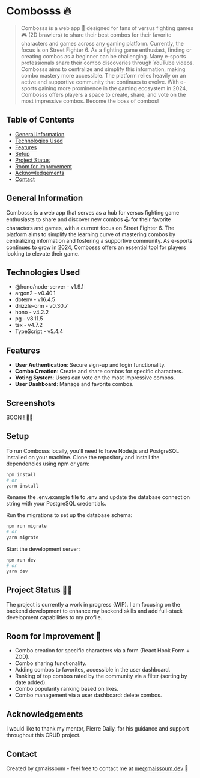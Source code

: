 # Combosss 🔥

> Combosss is a web app 📱 designed for fans of versus fighting games 🎮 (2D brawlers) to share their best combos for their favorite characters and games across any gaming platform. 
Currently, the focus is on Street Fighter 6. As a fighting game enthusiast, finding or creating combos as a beginner can be challenging. Many e-sports professionals share their combo discoveries through YouTube videos. Combosss aims to centralize and simplify this information, making combo mastery more accessible. 
The platform relies heavily on an active and supportive community that continues to evolve. With e-sports gaining more prominence in the gaming ecosystem in 2024, Combosss offers players a space to create, share, and vote on the most impressive combos. Become the boss of combos!

## Table of Contents
* [General Information](#general-information)
* [Technologies Used](#technologies-used)
* [Features](#features)
* [Setup](#setup)
* [Project Status](#project-status)
* [Room for Improvement](#room-for-improvement)
* [Acknowledgements](#acknowledgements)
* [Contact](#contact)

## General Information
Combosss is a web app that serves as a hub for versus fighting game enthusiasts to share and discover new combos 🕹️ for their favorite characters and games, with a current focus on Street Fighter 6. The platform aims to simplify the learning curve of mastering combos by centralizing information and fostering a supportive community. As e-sports continues to grow in 2024, Combosss offers an essential tool for players looking to elevate their game.

## Technologies Used
- @hono/node-server - v1.9.1
- argon2 - v0.40.1
- dotenv - v16.4.5
- drizzle-orm - v0.30.7
- hono - v4.2.2
- pg - v8.11.5
- tsx - v4.7.2
- TypeScript - v5.4.4

## Features
- **User Authentication**: Secure sign-up and login functionality.
- **Combo Creation**: Create and share combos for specific characters.
- **Voting System**: Users can vote on the most impressive combos.
- **User Dashboard**: Manage and favorite combos.

## Screenshots
SOON ! 🏋️‍♂️
<!-- Include screenshots if available -->

## Setup
To run Combosss locally, you'll need to have Node.js and PostgreSQL installed on your machine. Clone the repository and install the dependencies using npm or yarn:

```bash
npm install
# or
yarn install
```

Rename the .env.example file to .env and update the database connection string with your PostgreSQL credentials.

Run the migrations to set up the database schema:

```bash
npm run migrate
# or
yarn migrate
```

Start the development server:

```bash
npm run dev
# or
yarn dev
```

## Project Status 🧗‍♀️
The project is currently a work in progress (WIP). I am focusing on the backend development to enhance my backend skills and add full-stack development capabilities to my profile.

## Room for Improvement 🚀
- Combo creation for specific characters via a form (React Hook Form + ZOD).
- Combo sharing functionality.
- Adding combos to favorites, accessible in the user dashboard.
- Ranking of top combos rated by the community via a filter (sorting by date added).
- Combo popularity ranking based on likes.
- Combo management via a user dashboard: delete combos.

## Acknowledgements
I would like to thank my mentor, Pierre Daily, for his guidance and support throughout this CRUD project.

## Contact
Created by @maissoum - feel free to contact me at me@maissoum.dev 💌